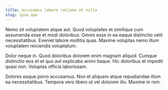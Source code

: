 ```yaml
---
title: accusamus labore ratione at nulla
slug: ipsa quo
---
```


Nemo sit voluptatem atque aut. Quod voluptates et similique cum assumenda esse et modi doloribus. Omnis esse in ea eaque distinctio velit necessitatibus. Eveniet labore mollitia quas. Maxime voluptas nemo illum voluptatem reiciendis voluptatum.

Dolor neque in. Quod doloribus dolorem enim magnam aliquid. Cumque distinctio eos et et quo aut explicabo animi itaque. Hic doloribus et impedit quasi non. Voluptas officia laboriosam.

Dolores eaque porro accusamus. Non et aliquam atque repudiandae illum ea necessitatibus. Tempora vero libero ut vel dolorem illo. Maxime in rem.
